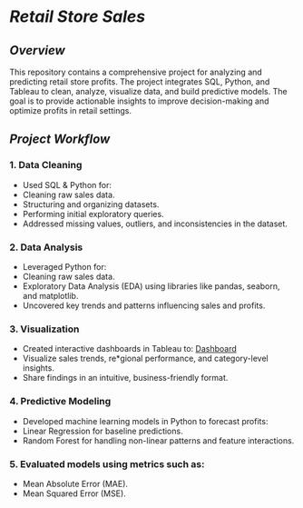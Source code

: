 # _Retail Store Sales_
## _Overview_
This repository contains a comprehensive project for analyzing and predicting retail store profits. The project integrates SQL, Python, and Tableau to clean, analyze, visualize data, and build predictive models. The goal is to provide actionable insights to improve decision-making and optimize profits in retail settings.

## _Project Workflow_
### 1. Data Cleaning
* Used SQL & Python for:
* Cleaning raw sales data.
* Structuring and organizing datasets.
* Performing initial exploratory queries.
* Addressed missing values, outliers, and inconsistencies in the dataset.
### 2. Data Analysis
* Leveraged Python for:
* Cleaning raw sales data.
* Exploratory Data Analysis (EDA) using libraries like pandas, seaborn, and matplotlib.
* Uncovered key trends and patterns influencing sales and profits.
### 3. Visualization
* Created interactive dashboards in Tableau to: [Dashboard](https://public.tableau.com/views/RetailStoreSales_17337515700970/Story1?:language=en-GB&:sid=&:redirect=auth&:display_count=n&:origin=viz_share_link)
* Visualize sales trends, re*gional performance, and category-level insights.
* Share findings in an intuitive, business-friendly format.
### 4. Predictive Modeling
* Developed machine learning models in Python to forecast profits:
* Linear Regression for baseline predictions.
* Random Forest for handling non-linear patterns and feature interactions.
### 5. Evaluated models using metrics such as:
* Mean Absolute Error (MAE).
* Mean Squared Error (MSE).


